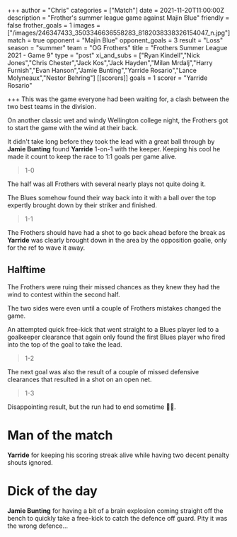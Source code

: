 +++
author = "Chris"
categories = ["Match"]
date = 2021-11-20T11:00:00Z
description = "Frother's summer league game against Majin Blue"
friendly = false
frother_goals = 1
images = ["/images/246347433_3503346636558283_8182038338326154047_n.jpg"]
match = true
opponent = "Majin Blue"
opponent_goals = 3
result = "Loss"
season = "summer"
team = "OG Frothers"
title = "Frothers Summer League 2021 - Game 9"
type = "post"
xi_and_subs = ["Ryan Kindell","Nick Jones","Chris Chester","Jack Kos","Jack Hayden","Milan Mrdalj","Harry Furnish","Evan Hanson","Jamie Bunting","Yarride Rosario","Lance Molyneaux","Nestor Behring"]
[[scorers]]
goals = 1
scorer = "Yarride Rosario"

+++
This was the game everyone had been waiting for, a clash between the two best teams in the division.

On another classic wet and windy Wellington college night, the Frothers got to start the game with the wind at their back.

It didn't take long before they took the lead with a great ball through by **Jamie Bunting** found **Yarride** 1-on-1 with the keeper. Keeping his cool he made it count to keep the race to 1:1 goals per game alive.

> 1-0

The half was all Frothers with several nearly plays not quite doing it.

The Blues somehow found their way back into it with a ball over the top expertly brought down by their striker and finished.

> 1-1

The Frothers should have had a shot to go back ahead before the break as **Yarride** was clearly brought down in the area by the opposition goalie, only for the ref to wave it away.

## Halftime

The Frothers were ruing their missed chances as they knew they had the wind to contest within the second half.

The two sides were even until a couple of Frothers mistakes changed the game.

An attempted quick free-kick that went straight to a Blues player led to a goalkeeper clearance that again only found the first Blues player who fired into the top of the goal to take the lead.

> 1-2

The next goal was also the result of a couple of missed defensive clearances that resulted in a shot on an open net.

> 1-3

Disappointing result, but the run had to end sometime 🤷‍♂️.

# Man of the match

**Yarride** for keeping his scoring streak alive while having two decent penalty shouts ignored.

# Dick of the day

**Jamie Bunting** for having a bit of a brain explosion coming straight off the bench to quickly take a free-kick to catch the defence off guard. Pity it was the wrong defence...